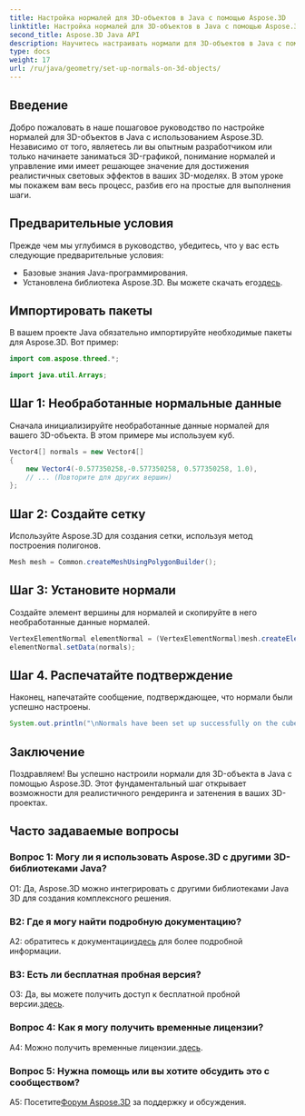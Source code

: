 ```yaml
---
title: Настройка нормалей для 3D-объектов в Java с помощью Aspose.3D
linktitle: Настройка нормалей для 3D-объектов в Java с помощью Aspose.3D
second_title: Aspose.3D Java API
description: Научитесь настраивать нормали для 3D-объектов в Java с помощью Aspose.3D. Улучшите свою графику с помощью этого подробного руководства.
type: docs
weight: 17
url: /ru/java/geometry/set-up-normals-on-3d-objects/
---
```

## Введение

Добро пожаловать в наше пошаговое руководство по настройке нормалей для 3D-объектов в Java с использованием Aspose.3D. Независимо от того, являетесь ли вы опытным разработчиком или только начинаете заниматься 3D-графикой, понимание нормалей и управление ими имеет решающее значение для достижения реалистичных световых эффектов в ваших 3D-моделях. В этом уроке мы покажем вам весь процесс, разбив его на простые для выполнения шаги.

## Предварительные условия

Прежде чем мы углубимся в руководство, убедитесь, что у вас есть следующие предварительные условия:

- Базовые знания Java-программирования.
-  Установлена библиотека Aspose.3D. Вы можете скачать его[здесь](https://releases.aspose.com/3d/java/).

## Импортировать пакеты

В вашем проекте Java обязательно импортируйте необходимые пакеты для Aspose.3D. Вот пример:

```java
import com.aspose.threed.*;

import java.util.Arrays;
```

## Шаг 1: Необработанные нормальные данные

Сначала инициализируйте необработанные данные нормалей для вашего 3D-объекта. В этом примере мы используем куб.

```java
Vector4[] normals = new Vector4[]
{
    new Vector4(-0.577350258,-0.577350258, 0.577350258, 1.0),
    // ... (Повторите для других вершин)
};

```

## Шаг 2: Создайте сетку

Используйте Aspose.3D для создания сетки, используя метод построения полигонов.

```java
Mesh mesh = Common.createMeshUsingPolygonBuilder();
```

## Шаг 3: Установите нормали

Создайте элемент вершины для нормалей и скопируйте в него необработанные данные нормалей.

```java
VertexElementNormal elementNormal = (VertexElementNormal)mesh.createElement(VertexElementType.NORMAL, MappingMode.CONTROL_POINT, ReferenceMode.DIRECT);
elementNormal.setData(normals);
```

## Шаг 4. Распечатайте подтверждение

Наконец, напечатайте сообщение, подтверждающее, что нормали были успешно настроены.

```java
System.out.println("\nNormals have been set up successfully on the cube.");
```

## Заключение

Поздравляем! Вы успешно настроили нормали для 3D-объекта в Java с помощью Aspose.3D. Этот фундаментальный шаг открывает возможности для реалистичного рендеринга и затенения в ваших 3D-проектах.

## Часто задаваемые вопросы

### Вопрос 1: Могу ли я использовать Aspose.3D с другими 3D-библиотеками Java?

О1: Да, Aspose.3D можно интегрировать с другими библиотеками Java 3D для создания комплексного решения.

### В2: Где я могу найти подробную документацию?

 A2: обратитесь к документации[здесь](https://reference.aspose.com/3d/java/) для более подробной информации.

### В3: Есть ли бесплатная пробная версия?

 О3: Да, вы можете получить доступ к бесплатной пробной версии.[здесь](https://releases.aspose.com/).

### Вопрос 4: Как я могу получить временные лицензии?

 A4: Можно получить временные лицензии.[здесь](https://purchase.aspose.com/temporary-license/).

### Вопрос 5: Нужна помощь или вы хотите обсудить это с сообществом?

A5: Посетите[Форум Aspose.3D](https://forum.aspose.com/c/3d/18) за поддержку и обсуждения.